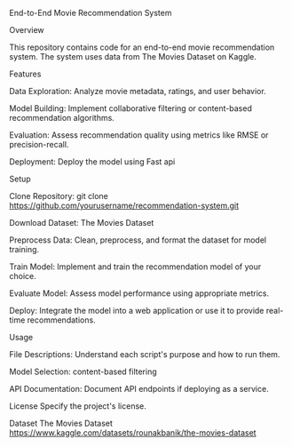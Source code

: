 End-to-End Movie Recommendation System


Overview

This repository contains code for an end-to-end movie recommendation system. The system uses data from The Movies Dataset on Kaggle.

Features

Data Exploration: Analyze movie metadata, ratings, and user behavior.

Model Building: Implement collaborative filtering or content-based recommendation algorithms.

Evaluation: Assess recommendation quality using metrics like RMSE or precision-recall.

Deployment: Deploy the model using Fast api 

Setup

Clone Repository: git clone https://github.com/yourusername/recommendation-system.git

Download Dataset: The Movies Dataset

Preprocess Data: Clean, preprocess, and format the dataset for model training.

Train Model: Implement and train the recommendation model of your choice.

Evaluate Model: Assess model performance using appropriate metrics.

Deploy: Integrate the model into a web application or use it to provide real-time recommendations.


Usage

File Descriptions: Understand each script's purpose and how to run them.

Model Selection:  content-based filtering

API Documentation: Document API endpoints if deploying as a service.


License
Specify the project's license.

Dataset
The Movies Dataset https://www.kaggle.com/datasets/rounakbanik/the-movies-dataset
